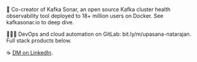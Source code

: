 🌊 Co-creator of Kafka Sonar, an open source Kafka cluster health observability tool deployed to 18+ million users on Docker. See kafkasonar.io to deep dive.

👩🏽‍💻 DevOps and cloud automation on GitLab: bit.ly/m/upasana-natarajan. Full stack products below.

☕ [DM on LinkedIn](https://www.linkedin.com/in/upasana-natarajan/).
